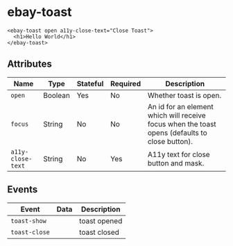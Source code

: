 # ebay-toast

```marko
<ebay-toast open a11y-close-text="Close Toast">
  <h1>Hello World</h1>
</ebay-toast>
```

## Attributes

Name | Type | Stateful | Required | Description
--- | --- | --- | --- | ---
`open` | Boolean | Yes | No | Whether toast is open.
`focus` | String | No | No | An id for an element which will receive focus when the toast opens (defaults to close button).
`a11y-close-text` | String | No | Yes | A11y text for close button and mask.

## Events

Event | Data | Description
--- | --- | ---
`toast-show` |  | toast opened
`toast-close` |  | toast closed
